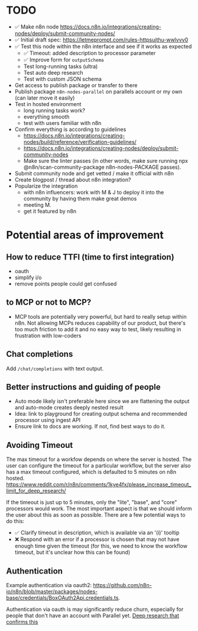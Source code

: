 # TODO

- ✅ Make n8n node https://docs.n8n.io/integrations/creating-nodes/deploy/submit-community-nodes/
- ✅ Initial draft spec: https://letmeprompt.com/rules-httpsuithu-wwlvvv0
- ✅ Test this node within the n8n interface and see if it works as expected
  - ✅ Timeout: added description to processor parameter
  - ✅ Improve form for `outputSchema`
  - Test long-running tasks (ultra)
  - Test auto deep research
  - Test with custom JSON schema
- Get access to publish package or transfer to there
- Publish package `n8n-nodes-parallel` on parallels account or my own (can later move it easily)
- Test in hosted environment
  - long running tasks work?
  - everything smooth
  - test with users familiar with n8n
- Confirm everything is according to guidelines
  - https://docs.n8n.io/integrations/creating-nodes/build/reference/verification-guidelines/
  - https://docs.n8n.io/integrations/creating-nodes/deploy/submit-community-nodes
  - Make sure the linter passes (in other words, make sure running npx @n8n/scan-community-package n8n-nodes-PACKAGE passes).
- Submit community node and get vetted / make it official with n8n
- Create blogpost / thread about n8n integration?
- Popularize the integration
  - with n8n influencers: work with M & J to deploy it into the community by having them make great demos
  - meeting M.
  - get it featured by n8n

# Potential areas of improvement

## How to reduce TTFI (time to first integration)

- oauth
- simplify i/o
- remove points people could get confused

## to MCP or not to MCP?

- MCP tools are potentially very powerful, but hard to really setup within n8n. Not allowing MCPs reduces capability of our product, but there's too much friction to add it and no easy way to test, likely resulting in frustration with low-coders

## Chat completions

Add `/chat/completions` with text output.

## Better instructions and guiding of people

- Auto mode likely isn't preferable here since we are flattening the output and auto-mode creates deeply nested result
- Idea: link to playground for creating output schema and recommended processor using ingest API
- Ensure link to docs are working. If not, find best ways to do it.

## Avoiding Timeout

The max timeout for a workfow depends on where the server is hosted. The user can configure the timeout for a particular workflow, but the server also has a max timeout configured, which is defaulted to 5 minutes on n8n hosted. https://www.reddit.com/r/n8n/comments/1kye4fx/please_increase_timeout_limit_for_deep_research/

If the timeout is just up to 5 minutes, only the "lite", "base", and "core" processors would work. The most important aspect is that we should inform the user about this as soon as possible. There are a few potential ways to do this:

- ✅ Clarify timeout in description, which is available via an '(i)' tooltip
- ❌ Respond with an error if a processor is chosen that may not have enough time given the timeout (for this, we need to know the workflow timeout, but it's unclear how this can be found)

## Authentication

Example authentication via oauth2: https://github.com/n8n-io/n8n/blob/master/packages/nodes-base/credentials/BoxOAuth2Api.credentials.ts.

Authentication via oauth is may significantly reduce churn, especially for people that don't have an account with Parallel yet. [Deep research that confirms this](https://claude.ai/public/artifacts/52c28da0-85b2-4fc8-9ca9-712cf949cbbb)

